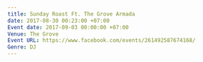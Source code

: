 ```yaml
---
title: Sunday Roast Ft. The Grove Armada
date: 2017-08-30 00:23:00 +07:00
Event date: 2017-09-03 00:00:00 +07:00
Venue: The Grove
Event URL: https://www.facebook.com/events/261492587674168/
Genre: DJ
---
```


